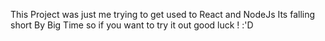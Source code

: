 This Project was just me trying to get used to React and NodeJs 
Its falling short By Big Time so if you want to try it out good luck ! :'D

